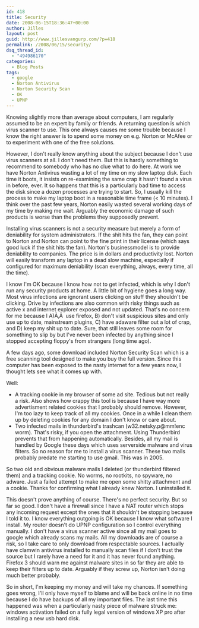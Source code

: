 ```yaml
---
id: 418
title: Security
date: 2008-06-15T18:36:47+00:00
author: Jilles
layout: post
guid: http://www.jillesvangurp.com/?p=418
permalink: /2008/06/15/security/
dsq_thread_id:
  - "494986170"
categories:
  - Blog Posts
tags:
  - google
  - Norton Antivirus
  - Norton Security Scan
  - OK
  - UPNP
---
```

Knowing slightly more than average about computers, I am regularly assumed to be an expert by family or friends. A returning question is which virus scanner to use. This one always causes me some trouble because I know the right answer is to spend some money on e.g. Norton or McAfee or to experiment with one of the free solutions.

However, I don't really know anything about the subject because I don't use virus scanners at all. I don't need them. But this is hardly something to recommend to somebody who has no clue what to do here. At work we have Norton Antivirus wasting a lot of my time on my slow laptop disk. Each time it boots, it insists on re-examining the same crap it hasn't found a virus in before, ever. It so happens that this is a particularly bad time to access the disk since a dozen processes are trying to start. So, I usually kill the process to make my laptop boot in a reasonable time frame (< 10 minutes). I think over the past few years, Norton easily wasted several working days of my time by making me wait. Arguably the economic damage of such products is worse than the problems they supposedly prevent.

Installing virus scanners is not a security measure but merely a form of deniability for system administrators. If the shit hits the fan, they can point to Norton and Norton can point to the fine print in their license (which says good luck if the shit hits the fan). Norton's businessmodel is to provide deniability to companies. The price is in dollars and productivity lost. Norton will easily transform any laptop in a dead slow machine, especially if configured for maximum deniability (scan everything, always, every time, all the time).

I know I'm OK because I know how not to get infected, which is why I don't run any security products at home. A little bit of hygiene goes a long way. Most virus infections are ignorant users clicking on stuff they shouldn't be clicking. Drive by infections are also common with risky things such as active x and internet explorer exposed and not updated. That's no concern for me because I A)Ã‚Â  use firefox, B) don't visit suspicious sites and only use up to date, mainstream plugins, C) have adaware filter out a lot of crap, and D) keep my shit up to date. Sure, that still leaves some room for something to slip by but I've never been infected by anything since I stopped accepting floppy's from strangers (long time ago).

A few days ago, some download included Norton Security Scan which is a free scanning tool designed to make you buy the full version. Since this computer has been exposed to the nasty internet for a few years now, I thought lets see what it comes up with.

Well:

- A tracking cookie in my browser of some ad site. Tedious but not really a risk. Also shows how crappy this tool is because I have way more advertisment related cookies that I probably should remove. However, I'm too lazy to keep track of all my cookies. Once in a while I clean them up by deleting cookies for any domain I don't know or care about.
- Two infected mails in thunderbird's trashcan (w32.netsky.p@mm!enc worm). That's risky, if you open the attachment. Using Thunderbird prevents that from happening automatically. Besides, all my mail is handled by Google these days which uses serverside malware and virus filters. So no reason for me to install a virus scanner. These two mails probably predate me starting to use gmail. This was in 2005.

So two old and obvious malware mails I deleted (or thunderbird filtered them) and a tracking cookie. No worms, no rootkits, no spyware, no adware. Just a failed attempt to make me open some shitty attachment and a cookie. Thanks for confirming what I already knew Norton. I uninstalled it.

This doesn't prove anything of course. There's no perfect security. But so far so good. I don't have a firewall since I have a NAT router which stops any incoming request except the ones that it shouldn't be stopping because I told it to. I know everything outgoing is OK because I know what software I install. My router doesn't do UPNP configuration so I control everything manually. I don't have a virus scanner active since all my mail goes to google which already scans my mails. All my downloads are of course a risk, so I take care to only download from respectable sources. I actually have clamwin antivirus installed to manually scan files if I don't trust the source but I rarely have a need for it and it has never found anything. Firefox 3 should warn me against malware sites in so far they are able to keep their filters up to date. Arguably if they screw up, Norton isn't doing much better probably.

So in short, I'm keeping my money and will take my chances. If something goes wrong, I'll only have myself to blame and will be back online in no time because I do have backups of all my important files. The last time this happened was when a particularly nasty piece of malware struck me: windows activation failed on a fully legal version of windows XP pro after installing a new usb hard disk.